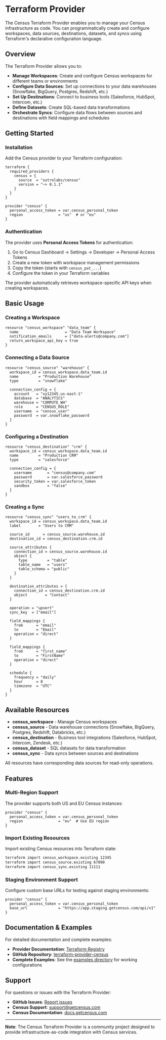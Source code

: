 # Terraform Provider

The Census Terraform Provider enables you to manage your Census infrastructure as code. You can programmatically create and configure workspaces, data sources, destinations, datasets, and syncs using Terraform's declarative configuration language.

## Overview

The Terraform Provider allows you to:
- **Manage Workspaces**: Create and configure Census workspaces for different teams or environments
- **Configure Data Sources**: Set up connections to your data warehouses (Snowflake, BigQuery, Postgres, Redshift, etc.)
- **Set Up Destinations**: Connect to business tools (Salesforce, HubSpot, Intercom, etc.)
- **Define Datasets**: Create SQL-based data transformations
- **Orchestrate Syncs**: Configure data flows between sources and destinations with field mappings and schedules

## Getting Started

### Installation

Add the Census provider to your Terraform configuration:

```hcl
terraform {
  required_providers {
    census = {
      source  = "sutrolabs/census"
      version = "~> 0.1.1"
    }
  }
}

provider "census" {
  personal_access_token = var.census_personal_token
  region                = "us"  # or "eu"
}
```

### Authentication

The provider uses **Personal Access Tokens** for authentication:

1. Go to Census Dashboard → Settings → Developer → Personal Access Tokens
2. Create a new token with workspace management permissions
3. Copy the token (starts with `census_pat_...`)
4. Configure the token in your Terraform variables

The provider automatically retrieves workspace-specific API keys when creating workspaces.

## Basic Usage

### Creating a Workspace

```hcl
resource "census_workspace" "data_team" {
  name                     = "Data Team Workspace"
  notification_emails      = ["data-alerts@company.com"]
  return_workspace_api_key = true
}
```

### Connecting a Data Source

```hcl
resource "census_source" "warehouse" {
  workspace_id = census_workspace.data_team.id
  name         = "Production Warehouse"
  type         = "snowflake"

  connection_config = {
    account   = "xy12345.us-east-1"
    database  = "ANALYTICS"
    warehouse = "COMPUTE_WH"
    role      = "CENSUS_ROLE"
    username  = "census_user"
    password  = var.snowflake_password
  }
}
```

### Configuring a Destination

```hcl
resource "census_destination" "crm" {
  workspace_id = census_workspace.data_team.id
  name         = "Production CRM"
  type         = "salesforce"

  connection_config = {
    username       = "census@company.com"
    password       = var.salesforce_password
    security_token = var.salesforce_token
    sandbox        = "false"
  }
}
```

### Creating a Sync

```hcl
resource "census_sync" "users_to_crm" {
  workspace_id = census_workspace.data_team.id
  label        = "Users to CRM"

  source_id      = census_source.warehouse.id
  destination_id = census_destination.crm.id

  source_attributes {
    connection_id = census_source.warehouse.id
    object {
      type         = "table"
      table_name   = "users"
      table_schema = "public"
    }
  }

  destination_attributes = {
    connection_id = census_destination.crm.id
    object        = "Contact"
  }

  operation = "upsert"
  sync_key  = ["email"]

  field_mappings {
    from      = "email"
    to        = "Email"
    operation = "direct"
  }

  field_mappings {
    from      = "first_name"
    to        = "FirstName"
    operation = "direct"
  }

  schedule {
    frequency = "daily"
    hour      = 8
    timezone  = "UTC"
  }
}
```

## Available Resources

- **census_workspace** - Manage Census workspaces
- **census_source** - Data warehouse connections (Snowflake, BigQuery, Postgres, Redshift, Databricks, etc.)
- **census_destination** - Business tool integrations (Salesforce, HubSpot, Intercom, Zendesk, etc.)
- **census_dataset** - SQL datasets for data transformation
- **census_sync** - Data syncs between sources and destinations

All resources have corresponding data sources for read-only operations.

## Features

### Multi-Region Support

The provider supports both US and EU Census instances:

```hcl
provider "census" {
  personal_access_token = var.census_personal_token
  region                = "eu"  # Use EU region
}
```

### Import Existing Resources

Import existing Census resources into Terraform state:

```bash
terraform import census_workspace.existing 12345
terraform import census_source.existing 67890
terraform import census_sync.existing 11111
```

### Staging Environment Support

Configure custom base URLs for testing against staging environments:

```hcl
provider "census" {
  personal_access_token = var.census_personal_token
  base_url              = "https://app.staging.getcensus.com/api/v1"
}
```

## Documentation & Examples

For detailed documentation and complete examples:

- **Provider Documentation**: [Terraform Registry](https://registry.terraform.io/providers/sutrolabs/census/latest/docs)
- **GitHub Repository**: [terraform-provider-census](https://github.com/sutrolabs/terraform-provider-census)
- **Complete Examples**: See the [examples directory](https://github.com/sutrolabs/terraform-provider-census/tree/main/examples) for working configurations

## Support

For questions or issues with the Terraform Provider:

- **GitHub Issues**: [Report issues](https://github.com/sutrolabs/terraform-provider-census/issues)
- **Census Support**: [support@getcensus.com](mailto:support@getcensus.com)
- **Census Documentation**: [docs.getcensus.com](https://docs.getcensus.com)

---

**Note**: The Census Terraform Provider is a community project designed to provide infrastructure-as-code integration with Census services.
